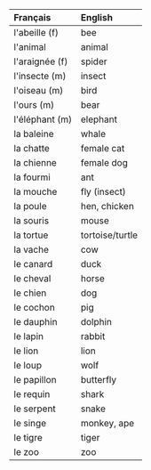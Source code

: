 | **Français**   | **English**     |
|:---------------|:----------------|
| l'abeille (f)  | bee             |
| l'animal       | animal          |
| l'araignée (f) | spider          |
| l'insecte (m)  | insect          |
| l'oiseau (m)   | bird            |
| l'ours (m)     | bear            |
| l'éléphant (m) | elephant        |
| la baleine     | whale           |
| la chatte      | female cat      |
| la chienne     | female dog      |
| la fourmi      | ant             |
| la mouche      | fly (insect)    |
| la poule       | hen, chicken    |
| la souris      | mouse           |
| la tortue      | tortoise/turtle |
| la vache       | cow             |
| le canard      | duck            |
| le cheval      | horse           |
| le chien       | dog             |
| le cochon      | pig             |
| le dauphin     | dolphin         |
| le lapin       | rabbit          |
| le lion        | lion            |
| le loup        | wolf            |
| le papillon    | butterfly       |
| le requin      | shark           |
| le serpent     | snake           |
| le singe       | monkey, ape     |
| le tigre       | tiger           |
| le zoo         | zoo             |